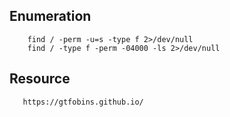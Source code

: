    ## Enumeration
    
        find / -perm -u=s -type f 2>/dev/null
        find / -type f -perm -04000 -ls 2>/dev/null
        
        
   ## Resource 
   
       https://gtfobins.github.io/
       
       
    
